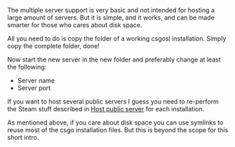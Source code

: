 The multiple server support is very basic and not intended for hosting a large amount of servers. But it is simple, and it works, and can be made smarter for those who cares about disk space.

All you need to do is copy the folder of a working csgosl installation. Simply copy the complete folder, done!

Now start the new server in the new folder and preferably change at least the following:
* Server name
* Server port

If you want to host several public servers I guess you need to re-perform the Steam stuff described in [Host public server](https://github.com/lenosisnickerboa/csgosl/wiki/Host-public-server) for each installation.

As mentioned above, if you care about disk space you can use symlinks to reuse most of the csgo installation files. But this is beyond the scope for this short intro.